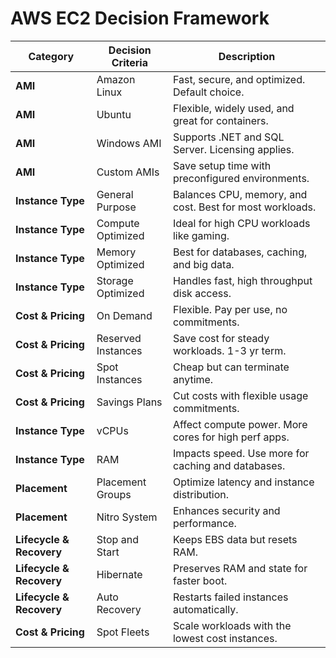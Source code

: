# AWS EC2 Decision Framework

| Category | Decision Criteria | Description |
|----------|-------------|-------------|
| **AMI** | Amazon Linux | Fast, secure, and optimized. Default choice. |
| **AMI** | Ubuntu | Flexible, widely used, and great for containers. |
| **AMI** | Windows AMI | Supports .NET and SQL Server. Licensing applies. |
| **AMI** | Custom AMIs | Save setup time with preconfigured environments. |
| **Instance Type** | General Purpose | Balances CPU, memory, and cost. Best for most workloads. |
| **Instance Type** | Compute Optimized | Ideal for high CPU workloads like gaming. |
| **Instance Type** | Memory Optimized | Best for databases, caching, and big data. |
| **Instance Type** | Storage Optimized | Handles fast, high throughput disk access. |
| **Cost & Pricing** | On Demand | Flexible. Pay per use, no commitments. |
| **Cost & Pricing** | Reserved Instances | Save cost for steady workloads. 1-3 yr term. |
| **Cost & Pricing** | Spot Instances | Cheap but can terminate anytime. |
| **Cost & Pricing** | Savings Plans | Cut costs with flexible usage commitments. |
| **Instance Type** | vCPUs | Affect compute power. More cores for high perf apps. |
| **Instance Type** | RAM | Impacts speed. Use more for caching and databases. |
| **Placement** | Placement Groups | Optimize latency and instance distribution. |
| **Placement** | Nitro System | Enhances security and performance. |
| **Lifecycle & Recovery** | Stop and Start | Keeps EBS data but resets RAM. |
| **Lifecycle & Recovery** | Hibernate | Preserves RAM and state for faster boot. |
| **Lifecycle & Recovery** | Auto Recovery | Restarts failed instances automatically. |
| **Cost & Pricing** | Spot Fleets | Scale workloads with the lowest cost instances. |